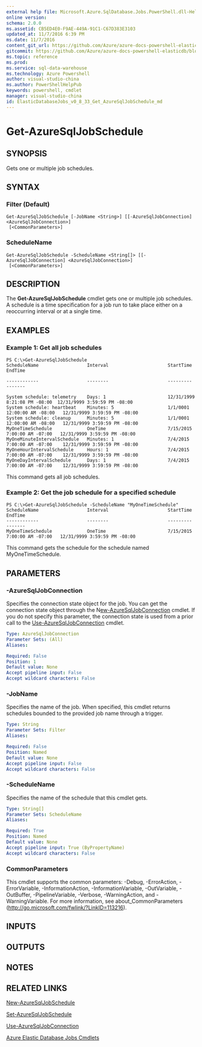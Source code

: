 ```yaml
---
external help file: Microsoft.Azure.SqlDatabase.Jobs.PowerShell.dll-Help.xml
online version:
schema: 2.0.0
ms.assetid: CB5ED4E0-F9AE-449A-91C1-C67D383E3103
updated_at: 11/7/2016 6:39 PM
ms.date: 11/7/2016
content_git_url: https://github.com/Azure/azure-docs-powershell-elasticdb/blob/master/ElasticDB/ElasticDatabaseJobs/v0.8.33/Get-AzureSqlJobSchedule.md
gitcommit: https://github.com/Azure/azure-docs-powershell-elasticdb/blob/d819015b3c9ed8795d9959ab855df108d2be7d9c/ElasticDB/ElasticDatabaseJobs/v0.8.33/Get-AzureSqlJobSchedule.md
ms.topic: reference
ms.prod: 
ms.service: sql-data-warehouse
ms.technology: Azure Powershell
author: visual-studio-china
ms.author: PowerShellHelpPub
keywords: powershell, cmdlet
manager: visual-studio-china
id: ElasticDatabaseJobs_v0_8_33_Get_AzureSqlJobSchedule_md
---
```


# Get-AzureSqlJobSchedule

## SYNOPSIS
Gets one or multiple job schedules.

## SYNTAX

### Filter (Default)
```
Get-AzureSqlJobSchedule [-JobName <String>] [[-AzureSqlJobConnection] <AzureSqlJobConnection>]
 [<CommonParameters>]
```

### ScheduleName
```
Get-AzureSqlJobSchedule -ScheduleName <String[]> [[-AzureSqlJobConnection] <AzureSqlJobConnection>]
 [<CommonParameters>]
```

## DESCRIPTION
The **Get-AzureSqlJobSchedule** cmdlet gets one or multiple job schedules.
A schedule is a time specification for a job run to take place either on a reoccurring interval or at a single time.

## EXAMPLES

### Example 1: Get all job schedules
```
PS C:\>Get-AzureSqlJobSchedule
ScheduleName                  Interval                      StartTime                     EndTime

------------                  --------                      ---------                     -------

System schedule: telemetry    Days: 1                       12/31/1999 8:21:08 PM -08:00  12/31/9999 3:59:59 PM -08:00
System schedule: heartbeat    Minutes: 5                    1/1/0001 12:00:00 AM -08:00   12/31/9999 3:59:59 PM -08:00
System schedule: cleanup      Minutes: 5                    1/1/0001 12:00:00 AM -08:00   12/31/9999 3:59:59 PM -08:00
MyOneTimeSchedule             OneTime                       7/15/2015 7:00:00 AM -07:00   12/31/9999 3:59:59 PM -08:00
MyOneMinuteIntervalSchedule   Minutes: 1                    7/4/2015 7:00:00 AM -07:00    12/31/9999 3:59:59 PM -08:00
MyOneHourIntervalSchedule     Hours: 1                      7/4/2015 7:00:00 AM -07:00    12/31/9999 3:59:59 PM -08:00
MyOneDayIntervalSchedule      Days: 1                       7/4/2015 7:00:00 AM -07:00    12/31/9999 3:59:59 PM -08:00
```

This command gets all job schedules.

### Example 2: Get the job schedule for a specified schedule
```
PS C:\>Get-AzureSqlJobSchedule -ScheduleName "MyOneTimeSchedule"
ScheduleName                  Interval                      StartTime                     EndTime
------------                  --------                      ---------                     -------
MyOneTimeSchedule             OneTime                       7/15/2015 7:00:00 AM -07:00   12/31/9999 3:59:59 PM -08:00
```

This command gets the schedule for the schedule named MyOneTimeSchedule.

## PARAMETERS

### -AzureSqlJobConnection
Specifies the connection state object for the job.
You can get the connection state object through the N[ew-AzureSqlJobConnection](./New-AzureSqlJobConnection.md) cmdlet.
If you do not specify this parameter, the connection state is used from a prior call to the [Use-AzureSqlJobConnection](./Use-AzureSqlJobConnection.md) cmdlet.

```yaml
Type: AzureSqlJobConnection
Parameter Sets: (All)
Aliases:

Required: False
Position: 1
Default value: None
Accept pipeline input: False
Accept wildcard characters: False
```

### -JobName
Specifies the name of the job.
When specified, this cmdlet returns schedules bounded to the provided job name through a trigger.

```yaml
Type: String
Parameter Sets: Filter
Aliases:

Required: False
Position: Named
Default value: None
Accept pipeline input: False
Accept wildcard characters: False
```

### -ScheduleName
Specifies the name of the schedule that this cmdlet gets.

```yaml
Type: String[]
Parameter Sets: ScheduleName
Aliases:

Required: True
Position: Named
Default value: None
Accept pipeline input: True (ByPropertyName)
Accept wildcard characters: False
```

### CommonParameters
This cmdlet supports the common parameters: -Debug, -ErrorAction, -ErrorVariable, -InformationAction, -InformationVariable, -OutVariable, -OutBuffer, -PipelineVariable, -Verbose, -WarningAction, and -WarningVariable. For more information, see about_CommonParameters (http://go.microsoft.com/fwlink/?LinkID=113216).

## INPUTS

## OUTPUTS

## NOTES

## RELATED LINKS

[New-AzureSqlJobSchedule](xref:ElasticDatabaseJobs/v0.8.33/New-AzureSqlJobSchedule.md)

[Set-AzureSqlJobSchedule](xref:ElasticDatabaseJobs/v0.8.33/Set-AzureSqlJobSchedule.md)

[Use-AzureSqlJobConnection](xref:ElasticDatabaseJobs/v0.8.33/Use-AzureSqlJobConnection.md)

[Azure Elastic Database Jobs Cmdlets](xref:ElasticDatabaseJobs/v0.8.33/ElasticDatabaseJobs.md)
